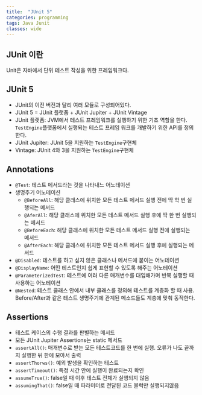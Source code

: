 ```yaml
---
title:  "JUnit 5"
categories: programming
tags: Java Junit
classes: wide
---
```


## JUnit 이란

Unit은 자바에서 단위 테스트 작성을 위한 프레임워크다.

## JUnit 5

- JUnit의 이전 버전과 달리 여러 모듈로 구성되어있다.
- JUnit 5 = JUnit 플랫폼 + JUnit Jupiter + JUnit Vintage
- JUnit 플랫폼: JVM에서 테스트 프레임워크를 실행하기 위한 기초 역할을 한다. `TestEngine`플랫폼에서 실행되는 테스트 프레임 워크를 개발하기 위한 API를 정의한다.
- JUnit Jupiter: JUnit 5을 지원하는 `TestEngine`구현체
- Vintage: JUnit 4와 3을 지원하는 `TestEngine`구현체

## Annotations

- `@Test`: 테스트 메서드라는 것을 나타내느 어노테이션
- 생명주기 어노테이션
    - `@BeforeAll`: 해당 클래스에 위치한 모든 테스트 메서드 실행 전에 딱 학 번 실행되는 메서드
    - `@AferAll`: 해당 클래스에 위치한 모든 테스트 메서드 실행 후에 딱 한 번 실행되는 메서드
    - `@BeforeEach`: 해당 클래스에 위치한 모든 테스트 메서드 실행 전에 실행되는 메서드
    - `@AfterEach`: 해당 클래스에 위치한 모든 테스트 메서드 실행 후에 실행되는 메서드
- `@Disabled`: 테스트를 하고 싶지 않은 클래스나 메서드에 붙이는 어노테이션
- `@DisplayName`: 어떤 테스트인지 쉽게 표현할 수 있도록 해주는 어노테이션
- `@ParameterizedTest`: 테스트에 여러 다른 매개변수를 대입해가며 반복 실행할 때 사용하는 어노테이션
- `@Nested`: 테스트 클래스 안에서 내부 클래스를 정의해 테스트를 계층화 할 때 사용. Before/After과 같은 테스트 생명주기에 관계된 메소드들도 계층에 맞춰 동작한다.

## Assertions

- 테스트 케이스의 수행 결과를 판별하는 메서드
- 모든 JUnit Jupiter Assertions는 static 메서드
- `assertAll()`: 매개변수로 받는 모든 테스트코드를 한 번에 실행. 오류가 나도 끝까지 실행한 뒤 한에 모아서 출력
- `assertThorws()`: 예외 발생을 확인하는 테스트
- `assertTimeout()`: 특정 시간 안에 실행이 완료되는지 확인
- `assumeTrue()`: false일 때 이후 테스트 전체가 실행되지 않음
- `assumingThat()`: false일 때 파라미터로 전달된 코드 블럭만 실행되지않음